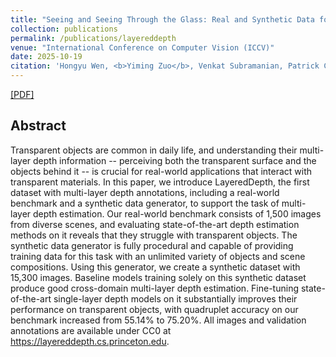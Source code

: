 ```yaml
---
title: "Seeing and Seeing Through the Glass: Real and Synthetic Data for Multi-Layer Depth Estimation"
collection: publications
permalink: /publications/layereddepth
venue: "International Conference on Computer Vision (ICCV)"
date: 2025-10-19
citation: 'Hongyu Wen, <b>Yiming Zuo</b>, Venkat Subramanian, Patrick Chen, Jia Deng'
---
```


[[PDF]](https://arxiv.org/abs/2503.11633)

## Abstract
Transparent objects are common in daily life, and understanding their multi-layer depth information -- perceiving both the transparent surface and the objects behind it -- is crucial for real-world applications that interact with transparent materials. In this paper, we introduce LayeredDepth, the first dataset with multi-layer depth annotations, including a real-world benchmark and a synthetic data generator, to support the task of multi-layer depth estimation. Our real-world benchmark consists of 1,500 images from diverse scenes, and evaluating state-of-the-art depth estimation methods on it reveals that they struggle with transparent objects. The synthetic data generator is fully procedural and capable of providing training data for this task with an unlimited variety of objects and scene compositions. Using this generator, we create a synthetic dataset with 15,300 images. Baseline models training solely on this synthetic dataset produce good cross-domain multi-layer depth estimation. Fine-tuning state-of-the-art single-layer depth models on it substantially improves their performance on transparent objects, with quadruplet accuracy on our benchmark increased from 55.14% to 75.20%. All images and validation annotations are available under CC0 at https://layereddepth.cs.princeton.edu.
